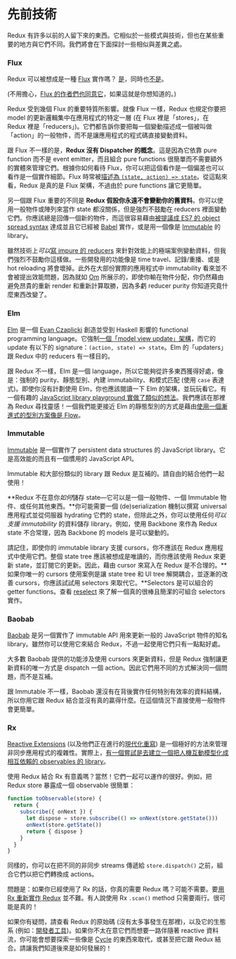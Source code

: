 # 先前技術

Redux 有許多以前的人留下來的東西。它相似於一些模式與技術，但也在某些重要的地方與它們不同。我們將會在下面探討一些相似與差異之處。

### Flux

Redux 可以被想成是一種 [Flux](https://facebook.github.io/flux/) 實作嗎？
[是](https://twitter.com/fisherwebdev/status/616278911886884864)，同時也[不是](https://twitter.com/andrestaltz/status/616270755605708800)。

(不用擔心，[Flux 的作者們](https://twitter.com/jingc/status/616608251463909376)[也同意它](https://twitter.com/fisherwebdev/status/616286955693682688)，如果這就是你想知道的。)

Redux 受到幾個 Flux 的重要特質所影響。就像 Flux 一樣，Redux 也規定你要把 model 的更新邏輯集中在應用程式的特定一層 (在 Flux 裡是「stores」，在 Redux 裡是「reducers」)。它們都告訴你要把每一個變動描述成一個被叫做「action」的一般物件，而不是讓應用程式的程式碼直接變動資料。

跟 Flux 不一樣的是，**Redux 沒有 Dispatcher 的概念**。這是因為它依靠 pure function 而不是 event emitter，而且組合 pure functions 很簡單而不需要額外的實體來管理它們。根據你如何看待 Flux，你可以把這個看作是一個偏差也可以看作是一個實作細節。Flux 時常被[描述為 `(state, action) => state`](https://speakerdeck.com/jmorrell/jsconf-uy-flux-those-who-forget-the-past-dot-dot-dot-1)。從這點來看，Redux 是真的是 Flux 架構，不過由於 pure functions 讓它更簡單。

另一個跟 Flux 重要的不同是 **Redux 假設你永遠不會變動你的舊資料**。你可以使用一般物件或陣列來當作 state 都沒關係，但是強烈不鼓勵在 reducers 裡面變動它們。你應該總是回傳一個新的物件，而這很容易藉由[被提議成 ES7 的 object spread syntax](https://github.com/sebmarkbage/ecmascript-rest-spread) 達成並且它已經被 [Babel](http://babeljs.io) 實作，或是用一個像是 [Immutable](https://facebook.github.io/immutable-js) 的 library。

雖然技術上*可以*[寫 impure 的 reducers](https://github.com/rackt/redux/issues/328#issuecomment-125035516) 來針對效能上的極端案例變動資料，但我們強烈不鼓勵你這樣做。一些開發用的功能像是 time travel、記錄/重播、或是 hot reloading 將會壞掉。此外在大部份實際的應用程式中 immutability 看來並不會被提出效能問題，因為就如 [Om](https://github.com/omcljs/om) 所展示的，即使你輸在物件分配，你仍然藉由避免昂貴的重新 render 和重新計算取勝，因為多虧 reducer purity 你知道究竟什麼東西改變了。

### Elm

[Elm](http://elm-lang.org/) 是一個 [Evan Czaplicki](https://twitter.com/czaplic) 創造並受到 Haskell 影響的 functional programming language。它強制[一個「model view update」架構](https://github.com/evancz/elm-architecture-tutorial/)，而它的 update 有以下的 signature：`(action, state) => state`。Elm 的「updaters」跟 Redux 中的 reducers 有一樣目的。

跟 Redux 不一樣，Elm 是一個 language，所以它能夠從許多東西獲得好處，像是：強制的 purity、靜態型別、內建 immutability、和模式匹配 (使用 `case` 表達式)。即使你沒有計劃使用 Elm，你也應該閱讀一下 Elm 的架構，並玩玩看它。有一個有趣的 [JavaScript library playground 實做了類似的想法](https://github.com/paldepind/noname-functional-frontend-framework)。我們應該在那裡為 Redux 尋找靈感！一個我們能更接近 Elm 的靜態型別的方式是藉由[使用一個漸進式的型別方案像是 Flow](https://github.com/rackt/redux/issues/290)。

### Immutable

[Immutable](https://facebook.github.io/immutable-js) 是一個實作了 persistent data structures 的 JavaScript library。它是高效能的而且有一個慣用的 JavaScript API。

Immutable 和大部份類似的 library 跟 Redux 是互補的。請自由的結合他們一起使用！

**Redux 不在意你*如何*儲存 state—它可以是一個一般物件、一個 Immutable 物件、或任何其他東西。**你可能需要一個 (de)serialization 機制以撰寫 universal 應用程式並從伺服器 hydrating 它們的 state，但除此之外，你可以使用任何*可以支援 immutability* 的資料儲存 library。例如，使用 Backbone 來作為 Redux state 不合常理，因為 Backbone 的 models 是可以變動的。

請記住，即使你的 immutable library 支援 cursors，你不應該在 Redux 應用程式中使用它們。整個 state tree 應該被想成是唯讀的，而你應該使用 Redux 來更新 state，並訂閱它的更新。因此，藉由 cursor 來寫入在 Redux 是不合理的。**如果你唯一的 cursors 使用案例是讓 state tree 和 UI tree 解開耦合，並逐漸的改善 cursors，你應該試試用 selectors 來取代它。**Selectors 是可以組合的 getter functions。查看 [reselect](http://github.com/faassen/reselect) 來了解一個真的很棒且簡潔的可組合 selectors 實作。

### Baobab

[Baobab](https://github.com/Yomguithereal/baobab) 是另一個實作了 immutable API 用來更新一般的 JavaScript 物件的知名 library。雖然你可以使用它來結合 Redux，不過一起使用它們只有一點點好處。

大多數 Baobab 提供的功能涉及使用 cursors 來更新資料，但是 Redux 強制讓更新資料的唯一方式是 dispatch 一個 action。因此它們用不同的方式解決同一個問題，而不是互補。

跟 Immutable 不一樣，Baobab 還沒有在背後實作任何特別有效率的資料結構，所以你用它跟 Redux 結合並沒有真的贏得什麼。在這個情況下直接使用一般物件會更簡單。

### Rx

[Reactive Extensions](https://github.com/Reactive-Extensions/RxJS) (以及他們正在進行的[現代化重寫](https://github.com/ReactiveX/RxJS)) 是一個極好的方法來管理非同步應用程式的複雜性。實際上，[有一個嘗試是去建立一個把人機互動模型化成相互依賴的 observables 的 library](http://cycle.js.org)。

使用 Redux 結合 Rx 有意義嗎？當然！它們一起可以運作的很好。例如，把 Redux store 暴露成一個 observable 很簡單：

```js
function toObservable(store) {
  return {
    subscribe({ onNext }) {
      let dispose = store.subscribe(() => onNext(store.getState()))
      onNext(store.getState())
      return { dispose }
    }
  }
}
```

同樣的，你可以在把不同的非同步 streams 傳遞給 `store.dispatch()` 之前，組合它們以把它們轉換成 actions。

問題是：如果你已經使用了 Rx 的話，你真的需要 Redux 嗎？可能不需要。要[用 Rx 重新實作 Redux](https://github.com/jas-chen/rx-redux) 並不難。有人說使用 Rx `.scan()` method 只需要兩行。很可能是真的！

如果你有疑問，請查看 Redux 的原始碼 (沒有太多事發生在那裡)，以及它的生態系 (例如：[開發者工具](https://github.com/gaearon/redux-devtools))。如果你不太在意它們而想要一路伴隨著 reactive 資料流，你可能會想要探索一些像是 [Cycle](http://cycle.js.org) 的東西來取代，或甚至把它跟 Redux 結合。請讓我們知道後來是如何發展的！
